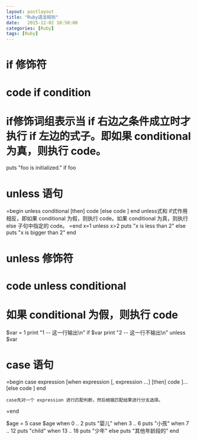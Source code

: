 ```yaml
---
layout: postlayout
title: "Ruby语法规则"
date:   2015-12-02 10:50:00 
categories: [Ruby]
tags: [Ruby]
---
```


# if 修饰符
# code if condition
# if修饰词组表示当 if 右边之条件成立时才执行 if 左边的式子。即如果 conditional 为真，则执行 code。
puts "foo is initialized." if foo


# unless 语句
=begin
unless conditional [then]
   code
[else
   code ]
end
unless式和 if式作用相反，即如果 conditional 为假，则执行 code。如果 conditional 为真，则执行 else 子句中指定的 code。
=end
x=1
unless x>2
	puts "x is less than 2"
else
	puts "x is bigger than 2"
end


# unless 修饰符
# code unless conditional
# 如果 conditional 为假，则执行 code
$var =  1
print "1 -- 这一行输出\n" if $var
print "2 -- 这一行不输出\n" unless $var


# case 语句
=begin
	case expression
	[when expression [, expression ...] [then]
		code ]...
	[else
		code ]
	end

	case先对一个 expression 进行匹配判断，然后根据匹配结果进行分支选择。
=end

$age =  5
case $age
when 0 .. 2
    puts "婴儿"
when 3 .. 6
    puts "小孩"
when 7 .. 12
    puts "child"
when 13 .. 18
    puts "少年"
else
    puts "其他年龄段的"
end